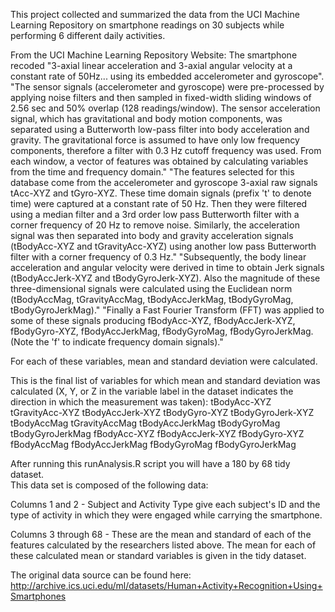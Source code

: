 This project collected and summarized the data from the UCI Machine Learning Repository on smartphone readings 
on 30 subjects while performing 6 different daily activities.

From the UCI Machine Learning Repository Website:
The smartphone recoded "3-axial linear acceleration and 3-axial angular velocity at a constant rate of 50Hz...
using its embedded accelerometer and gyroscope".
"The sensor signals (accelerometer and gyroscope) were pre-processed by applying noise filters and then 
sampled in fixed-width sliding windows of 2.56 sec and 50% overlap (128 readings/window). 
The sensor acceleration signal, which has gravitational and body motion components, was separated using a 
Butterworth low-pass filter into body acceleration and gravity. The gravitational force is assumed to have 
only low frequency components, therefore a filter with 0.3 Hz cutoff frequency was used. 
From each window, a vector of features was obtained by calculating variables from the time and frequency domain."
"The features selected for this database come from the accelerometer and gyroscope 3-axial raw signals 
tAcc-XYZ and tGyro-XYZ. These time domain signals (prefix 't' to denote time) were captured at a 
constant rate of 50 Hz. Then they were filtered using a median filter and a 3rd order low pass 
Butterworth filter with a corner frequency of 20 Hz to remove noise. Similarly, the acceleration 
signal was then separated into body and gravity acceleration signals (tBodyAcc-XYZ and tGravityAcc-XYZ) 
using another low pass Butterworth filter with a corner frequency of 0.3 Hz."
"Subsequently, the body linear acceleration and angular velocity were derived in time to obtain 
Jerk signals (tBodyAccJerk-XYZ and tBodyGyroJerk-XYZ). Also the magnitude of these three-dimensional 
signals were calculated using the Euclidean norm (tBodyAccMag, tGravityAccMag, tBodyAccJerkMag, 
tBodyGyroMag, tBodyGyroJerkMag)."
"Finally a Fast Fourier Transform (FFT) was applied to some of these signals producing fBodyAcc-XYZ, 
fBodyAccJerk-XYZ, fBodyGyro-XYZ, fBodyAccJerkMag, fBodyGyroMag, fBodyGyroJerkMag. (Note the 'f' to 
indicate frequency domain signals)."

For each of these variables, mean and standard deviation were calculated.

This is the final list of variables for which mean and standard deviation was calculated 
(X, Y, or Z in the variable label in the dataset indicates the direction in which the measurement was taken):
tBodyAcc-XYZ
tGravityAcc-XYZ
tBodyAccJerk-XYZ
tBodyGyro-XYZ
tBodyGyroJerk-XYZ
tBodyAccMag
tGravityAccMag
tBodyAccJerkMag
tBodyGyroMag
tBodyGyroJerkMag
fBodyAcc-XYZ
fBodyAccJerk-XYZ
fBodyGyro-XYZ
fBodyAccMag
fBodyAccJerkMag
fBodyGyroMag
fBodyGyroJerkMag

After running this runAnalysis.R script you will have a 180 by 68 tidy dataset.  
This data set is composed of the following data:

Columns 1 and 2 - Subject and Activity Type give each subject's ID and the type of activity in which they were 
engaged while carrying the smartphone.

Columns 3 through 68 - These are the mean and standard of each of the features calculated by the researchers 
listed above.  The mean for each of these calculated mean or standard variables is given in the tidy dataset.

The original data source can be found here:
http://archive.ics.uci.edu/ml/datasets/Human+Activity+Recognition+Using+Smartphones
